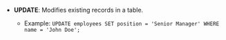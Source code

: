 - **UPDATE**: Modifies existing records in a table.

	- Example: `UPDATE employees SET position = 'Senior Manager' WHERE name = 'John Doe';`